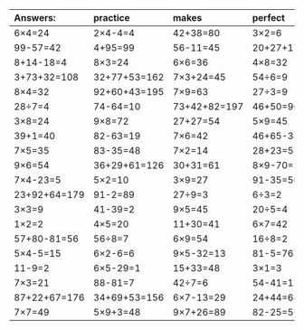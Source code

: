 | Answers: | practice | makes | perfect | ! |
| :--- | :--- | :--- | :--- | :--- |
| 6×4=24 | 2×4-4=4 | 42+38=80 | 3×2=6 | 12÷6=2 | 
| 99-57=42 | 4+95=99 | 56-11=45 | 20+27+17=64 | 9×7=63 | 
| 8+14-18=4 | 8×3=24 | 6×6=36 | 4×8=32 | 54+16=70 | 
| 3+73+32=108 | 32+77+53=162 | 7×3+24=45 | 54÷6=9 | 70+92+58=220 | 
| 8×4=32 | 92+60+43=195 | 7×9=63 | 27÷3=9 | 74+10+46=130 | 
| 28÷7=4 | 74-64=10 | 73+42+82=197 | 46+50=96 | 56+9-12=53 | 
| 3×8=24 | 9×8=72 | 27+27=54 | 5×9=45 | 41+53-38=56 | 
| 39+1=40 | 82-63=19 | 7×6=42 | 46+65-35=76 | 60-35=25 | 
| 7×5=35 | 83-35=48 | 7×2=14 | 28+23=51 | 2×3=6 | 
| 9×6=54 | 36+29+61=126 | 30+31=61 | 8×9-70=2 | 38+96+41=175 | 
| 7×4-23=5 | 5×2=10 | 3×9=27 | 91-35=56 | 35-7=28 | 
| 23+92+64=179 | 91-2=89 | 27÷9=3 | 6÷3=2 | 5×6=30 | 
| 3×3=9 | 41-39=2 | 9×5=45 | 20÷5=4 | 48+50-85=13 | 
| 1×2=2 | 4×5=20 | 11+30=41 | 6×7=42 | 7×9-48=15 | 
| 57+80-81=56 | 56÷8=7 | 6×9=54 | 16÷8=2 | 48÷8=6 | 
| 5×4-5=15 | 6×2-6=6 | 9×5-32=13 | 81-5=76 | 4×4-13=3 | 
| 11-9=2 | 6×5-29=1 | 15+33=48 | 3×1=3 | 12+40+88=140 | 
| 7×3=21 | 88-81=7 | 42÷7=6 | 54-41=13 | 8×5=40 | 
| 87+22+67=176 | 34+69+53=156 | 6×7-13=29 | 24+44=68 | 81÷9=9 | 
| 7×7=49 | 5×9+3=48 | 9×7+26=89 | 82-25=57 | 5×5=25 | 
